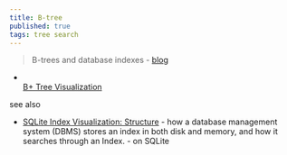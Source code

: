 ```yaml
---
title: B-tree
published: true
tags: tree search
---
```

> B-trees and database indexes - [blog](https://planetscale.com/blog/btrees-and-database-indexes)

- [ 	
	B+ Tree Visualization](https://btree.app/)


see also
- [SQLite Index Visualization: Structure](https://mrsuh.com/articles/2024/sqlite-index-visualization-structure/) - how a database management system (DBMS) stores an index in both disk and memory, and how it searches through an Index. - on SQLite
